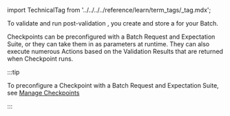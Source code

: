 import TechnicalTag from '../../../../reference/learn/term_tags/_tag.mdx';

To validate and run post-validation <TechnicalTag tag="action" text="Actions" />, you create and store a <TechnicalTag tag="checkpoint" text="Checkpoint"/> for your Batch.

Checkpoints can be preconfigured with a Batch Request and Expectation Suite, or they can take them in as parameters at runtime. They can also execute numerous Actions based on the Validation Results that are returned when Checkpoint runs.

:::tip 

To preconfigure a Checkpoint with a Batch Request and Expectation Suite, see [Manage Checkpoints](/oss/guides/validation/checkpoints/checkpoint_lp.md)

:::